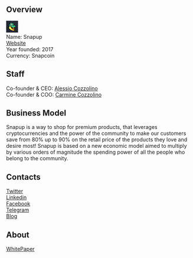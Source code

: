 ## Overview
![logo](../projects/logo/snapup.png)  
Name: Snapup  
[Website](https://ico.snapup.biz/)  
Year founded: 2017  
Currency: Snapcoin    
## Staff
Co-founder & CEO: [Alessio Cozzolino](../people/alessio_cozzolino.md)  
Co-founder & COO: [Carmine Cozzolino](../people/carmine_cozzolino.md)  
## Business Model
Snapup is a way to shop for premium products, that leverages cryptocurrencies and the power of the community to make our customers save from 80% up to 90% on the retail price of the products they love and desire most! Snapup is based on a new economic model aimed to multiply by various orders of magnitude the spending power of all the people who belong to the community.
## Contacts  
[Twitter](https://twitter.com/snapupofficial)  
[Linkedin](https://www.linkedin.com/company/18115130/)  
[Facebook](https://www.facebook.com/snapupltd/)    
[Telegram](https://t.me/joinchat/Bw1eikPSYVT0a3qfg1qXXQ)  
[Blog](https://medium.com/@Snapup/)  
## About  
[WhitePaper](https://ico.snapup.biz/snapup-wp.pdf) 

